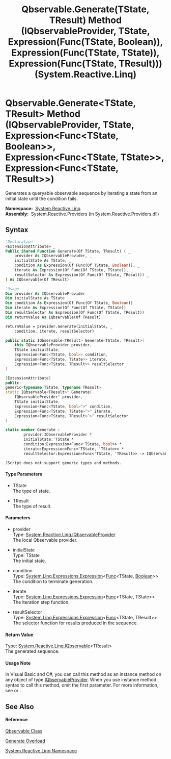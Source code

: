﻿---
title: Qbservable.Generate(TState, TResult) Method (IQbservableProvider, TState, Expression(Func(TState, Boolean)), Expression(Func(TState, TState)), Expression(Func(TState, TResult))) (System.Reactive.Linq)
TOCTitle: Generate(TState, TResult) Method (IQbservableProvider, TState, Expression(Func(TState, Boolean)), Expression(Func(TState, TState)), Expression(Func(TState, TResult)))
ms:assetid: M:System.Reactive.Linq.Qbservable.Generate``2(System.Reactive.Linq.IQbservableProvider,``0,System.Linq.Expressions.Expression{System.Func{``0,System.Boolean}},System.Linq.Expressions.Expression{System.Func{``0,``0}},System.Linq.Expressions.Expression{System.Func{``0,``1}})
ms:mtpsurl: https://msdn.microsoft.com/en-us/library/Hh229219(v=VS.103)
ms:contentKeyID: 36068635
ms.date: 06/28/2011
mtps_version: v=VS.103
dev_langs:
- vb
- csharp
- c++
- fsharp
- jscript
---

# Qbservable.Generate\<TState, TResult\> Method (IQbservableProvider, TState, Expression\<Func\<TState, Boolean\>\>, Expression\<Func\<TState, TState\>\>, Expression\<Func\<TState, TResult\>\>)

Generates a queryable observable sequence by iterating a state from an initial state until the condition fails.

**Namespace:**  [System.Reactive.Linq](hh211929\(v=vs.103\).md)  
**Assembly:**  System.Reactive.Providers (in System.Reactive.Providers.dll)

## Syntax

``` vb
'Declaration
<ExtensionAttribute> _
Public Shared Function Generate(Of TState, TResult) ( _
    provider As IQbservableProvider, _
    initialState As TState, _
    condition As Expression(Of Func(Of TState, Boolean)), _
    iterate As Expression(Of Func(Of TState, TState)), _
    resultSelector As Expression(Of Func(Of TState, TResult)) _
) As IQbservable(Of TResult)
```

``` vb
'Usage
Dim provider As IQbservableProvider
Dim initialState As TState
Dim condition As Expression(Of Func(Of TState, Boolean))
Dim iterate As Expression(Of Func(Of TState, TState))
Dim resultSelector As Expression(Of Func(Of TState, TResult))
Dim returnValue As IQbservable(Of TResult)

returnValue = provider.Generate(initialState, _
    condition, iterate, resultSelector)
```

``` csharp
public static IQbservable<TResult> Generate<TState, TResult>(
    this IQbservableProvider provider,
    TState initialState,
    Expression<Func<TState, bool>> condition,
    Expression<Func<TState, TState>> iterate,
    Expression<Func<TState, TResult>> resultSelector
)
```

``` c++
[ExtensionAttribute]
public:
generic<typename TState, typename TResult>
static IQbservable<TResult>^ Generate(
    IQbservableProvider^ provider, 
    TState initialState, 
    Expression<Func<TState, bool>^>^ condition, 
    Expression<Func<TState, TState>^>^ iterate, 
    Expression<Func<TState, TResult>^>^ resultSelector
)
```

``` fsharp
static member Generate : 
        provider:IQbservableProvider * 
        initialState:'TState * 
        condition:Expression<Func<'TState, bool>> * 
        iterate:Expression<Func<'TState, 'TState>> * 
        resultSelector:Expression<Func<'TState, 'TResult>> -> IQbservable<'TResult> 
```

``` jscript
JScript does not support generic types and methods.
```

#### Type Parameters

  - TState  
    The type of state.

<!-- end list -->

  - TResult  
    The type of result.

#### Parameters

  - provider  
    Type: [System.Reactive.Linq.IQbservableProvider](hh212104\(v=vs.103\).md)  
    The local Qbservable provider.  

<!-- end list -->

  - initialState  
    Type: TState  
    The initial state.  

<!-- end list -->

  - condition  
    Type: [System.Linq.Expressions.Expression](https://msdn.microsoft.com/en-us/library/Bb335710)\<[Func](https://msdn.microsoft.com/en-us/library/Bb549151)\<TState, [Boolean](https://msdn.microsoft.com/en-us/library/a28wyd50)\>\>  
    The condition to terminate generation.  

<!-- end list -->

  - iterate  
    Type: [System.Linq.Expressions.Expression](https://msdn.microsoft.com/en-us/library/Bb335710)\<[Func](https://msdn.microsoft.com/en-us/library/Bb549151)\<TState, TState\>\>  
    The iteration step function.  

<!-- end list -->

  - resultSelector  
    Type: [System.Linq.Expressions.Expression](https://msdn.microsoft.com/en-us/library/Bb335710)\<[Func](https://msdn.microsoft.com/en-us/library/Bb549151)\<TState, TResult\>\>  
    The selector function for results produced in the sequence.  

#### Return Value

Type: [System.Reactive.Linq.IQbservable](hh229328\(v=vs.103\).md)\<TResult\>  
The generated sequence.  

#### Usage Note

In Visual Basic and C\#, you can call this method as an instance method on any object of type [IQbservableProvider](hh212104\(v=vs.103\).md). When you use instance method syntax to call this method, omit the first parameter. For more information, see [](https://msdn.microsoft.com/en-us/library/Bb384936) or [](https://msdn.microsoft.com/en-us/library/Bb383977).

## See Also

#### Reference

[Qbservable Class](hh211693\(v=vs.103\).md)

[Generate Overload](hh212131\(v=vs.103\).md)

[System.Reactive.Linq Namespace](hh211929\(v=vs.103\).md)

